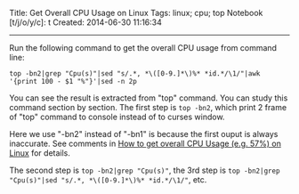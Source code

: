 Title: Get Overall CPU Usage on Linux
Tags: linux; cpu; top
Notebook [t/j/o/y/c]: t
Created: 2014-06-30 11:16:34

------

Run the following command to get the overall CPU usage from command line:

    top -bn2|grep "Cpu(s)"|sed "s/.*, *\([0-9.]*\)%* *id.*/\1/"|awk '{print 100 - $1 "%"}'|sed -n 2p

You can see the result is extracted from "top" command. You can study this command section by section. The first step is `top -bn2`, which print 2 frame of "top" command to console instead of to curses window.

Here we use "-bn2" instead of "-bn1" is because the first ouput is always inaccurate. See comments in [How to get overall CPU Usage (e.g. 57%) on Linux](http://stackoverflow.com/questions/9229333/how-to-get-overall-cpu-usage-e-g-57-on-linux#9229692) for details.

The second step is `top -bn2|grep "Cpu(s)"`, the 3rd step is `top -bn2|grep "Cpu(s)"|sed "s/.*, *\([0-9.]*\)%* *id.*/\1/"`, etc.
